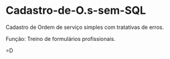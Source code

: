 # Cadastro-de-O.s-sem-SQL

Cadastro de Ordem de serviço simples com tratativas de erros. 

Função: Treino de formulários profissionais. 

=D
